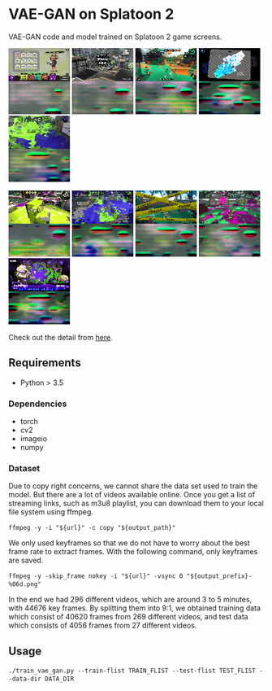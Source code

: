 # VAE-GAN on Splatoon 2

VAE-GAN code and model trained on Splatoon 2 game screens.

![](https://raw.githubusercontent.com/hellomoto-ai/splatoon2-ml/62adac7364ae03caae9b5b1fde46279857aaaed4/assets/2019-04-11/images/equip.gif?raw=true "Equip")
![](https://raw.githubusercontent.com/hellomoto-ai/splatoon2-ml/62adac7364ae03caae9b5b1fde46279857aaaed4/assets/2019-04-11/images/turf_battle.gif?raw=true "Turf Battle")
![](https://raw.githubusercontent.com/hellomoto-ai/splatoon2-ml/62adac7364ae03caae9b5b1fde46279857aaaed4/assets/2019-04-11/images/green_and_orange.gif?raw=true "Green and Orange")
![](https://raw.githubusercontent.com/hellomoto-ai/splatoon2-ml/62adac7364ae03caae9b5b1fde46279857aaaed4/assets/2019-04-11/images/map.gif?raw=true "Map")
![](https://raw.githubusercontent.com/hellomoto-ai/splatoon2-ml/62adac7364ae03caae9b5b1fde46279857aaaed4/assets/2019-04-11/images/splash.gif?raw=true "Splash")

![](https://raw.githubusercontent.com/hellomoto-ai/splatoon2-ml/62adac7364ae03caae9b5b1fde46279857aaaed4/assets/2019-04-11/images/yellow.gif?raw=true "Yellow")
![](https://raw.githubusercontent.com/hellomoto-ai/splatoon2-ml/62adac7364ae03caae9b5b1fde46279857aaaed4/assets/2019-04-11/images/purple_and_green.gif?raw=true "Purple and Green")
![](https://raw.githubusercontent.com/hellomoto-ai/splatoon2-ml/62adac7364ae03caae9b5b1fde46279857aaaed4/assets/2019-04-11/images/finish.gif?raw=true "Finish line")
![](https://raw.githubusercontent.com/hellomoto-ai/splatoon2-ml/62adac7364ae03caae9b5b1fde46279857aaaed4/assets/2019-04-11/images/winered_and_green.gif?raw=true "Winered and Green")
![](https://raw.githubusercontent.com/hellomoto-ai/splatoon2-ml/62adac7364ae03caae9b5b1fde46279857aaaed4/assets/2019-04-11/images/judges.gif "Judges")

Check out the detail from [here](https://hellomoto-ai.github.io/splatoon2-ml/).

## Requirements

- Python > 3.5

### Dependencies
- torch
- cv2
- imageio
- numpy

### Dataset

Due to copy right concerns, we cannot share the data set used to train the model. 
But there are a lot of videos available online. Once you get a list of streaming links, such as m3u8 playlist, you can download them to your local file system using ffmpeg.

```shell
ffmpeg -y -i "${url}" -c copy "${output_path}"
```

We only used keyframes so that we do not have to worry about the best frame rate to extract frames. With the following command, only keyframes are saved.

```shell
ffmpeg -y -skip_frame nokey -i "${url}" -vsync 0 "${output_prefix}-%06d.png"
```

In the end we had 296 different videos, which are around 3 to 5 minutes, with 44676 key frames. By splitting them into 9:1, we obtained training data which consist of 40620 frames from 269 different videos, and test data which consists of 4056 frames from 27 different videos.

## Usage

```
./train_vae_gan.py --train-flist TRAIN_FLIST --test-flist TEST_FLIST --data-dir DATA_DIR
```
